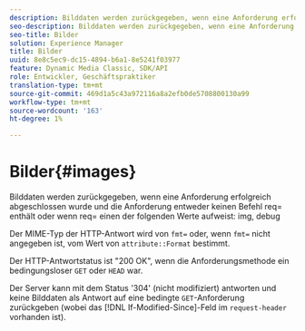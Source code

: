 ```yaml
---
description: Bilddaten werden zurückgegeben, wenn eine Anforderung erfolgreich abgeschlossen wurde und die Anforderung entweder keinen req=-Befehl enthält oder wenn req= einen der folgenden Werte img enthält, debug
seo-description: Bilddaten werden zurückgegeben, wenn eine Anforderung erfolgreich abgeschlossen wurde und die Anforderung entweder keinen req=-Befehl enthält oder wenn req= einen der folgenden Werte img enthält, debug
seo-title: Bilder
solution: Experience Manager
title: Bilder
uuid: 8e8c5ec9-dc15-4894-b6a1-8e5241f03977
feature: Dynamic Media Classic, SDK/API
role: Entwickler, Geschäftspraktiker
translation-type: tm+mt
source-git-commit: 469d1a5c43a972116a8a2efb0de5708800130a99
workflow-type: tm+mt
source-wordcount: '163'
ht-degree: 1%

---
```



# Bilder{#images}

Bilddaten werden zurückgegeben, wenn eine Anforderung erfolgreich abgeschlossen wurde und die Anforderung entweder keinen Befehl req= enthält oder wenn req= einen der folgenden Werte aufweist: img, debug

Der MIME-Typ der HTTP-Antwort wird von `fmt=` oder, wenn `fmt=` nicht angegeben ist, vom Wert von `attribute::Format` bestimmt.

Der HTTP-Antwortstatus ist &quot;200 OK&quot;, wenn die Anforderungsmethode ein bedingungsloser `GET` oder `HEAD` war.

Der Server kann mit dem Status &#39;304&#39; (nicht modifiziert) antworten und keine Bilddaten als Antwort auf eine bedingte `GET`-Anforderung zurückgeben (wobei das [!DNL If-Modified-Since]-Feld im `request-header` vorhanden ist).
